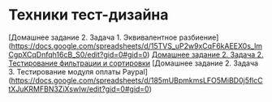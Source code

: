 # Техники тест-дизайна
[Домашнее задание 2. Задача 1. Эквивалентное разбиение] (https://docs.google.com/spreadsheets/d/15TVS_uP2w9xCqF6kAEEX0s_lmCgpXCqDnfqh16cB_S0/edit?gid=0#gid=0)
[Домашнее задание 2. Задача 2. Тестирование фильтрации и сортировки](https://docs.google.com/spreadsheets/d/1uhWTSZPpHKsgdNRk3Wo0-qYQTcZ3JSmZXQYvb4ja8B8/edit?gid=0#gid=0)
[Домашнее задание 2. Задача 3. Тестирование модуля оплаты Paypal] (https://docs.google.com/spreadsheets/d/185mUBpmkmsLFO5MiBD0j5flcCtXJuKRMFBN3ZiXswIw/edit?gid=0#gid=0)
